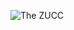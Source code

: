 ![The ZUCC](https://i.amz.mshcdn.com/SFX1UjSHfRJdJy-14dmchpecMeA=/950x534/filters:quality(90)/https%3A%2F%2Fblueprint-api-production.s3.amazonaws.com%2Fuploads%2Fcard%2Fimage%2F679433%2Fb198cef8-2aca-4f6d-ad63-52dee17194e0.jpg)
